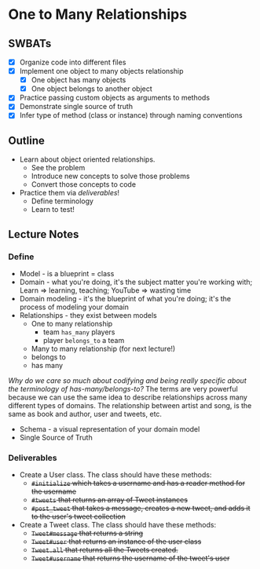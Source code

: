 # One to Many Relationships

## SWBATs

* [x] Organize code into different files
* [x] Implement one object to many objects relationship
  * [x] One object has many objects
  * [x] One object belongs to another object
* [x] Practice passing custom objects as arguments to methods
* [x] Demonstrate single source of truth
* [x] Infer type of method (class or instance) through naming conventions

## Outline

* Learn about object oriented relationships.
  * See the problem
  * Introduce new concepts to solve those problems
  * Convert those concepts to code  
* Practice them via _deliverables_!
  * Define terminology
  * Learn to test!

## Lecture Notes

### Define

* Model - is a blueprint = class
* Domain - what you're doing, it's the subject matter you're working with; Learn => learning, teaching; YouTube => wasting time
* Domain modeling - it's the blueprint of what you're doing;
                    it's the process of modeling your domain
* Relationships - they exist between models
  * One to many relationship
    * team `has_many` players
    * player `belongs_to` a team
  * Many to many relationship (for next lecture!)
  * belongs to
  * has many

_Why do we care so much about codifying and being really specific about the terminology of has-many/belongs-to?_ The terms are very powerful because we can use the same idea to describe relationships across many different types of domains. The relationship between artist and song, is the same as book and author, user and tweets, etc.

* Schema - a visual representation of your domain model
* Single Source of Truth

### Deliverables

* Create a User class. The class should have these methods:
  * ~~`#initialize` which takes a username and has a reader method for the username~~
  * ~~`#tweets` that returns an array of Tweet instances~~
  * ~~`#post_tweet` that takes a message, creates a new tweet, and adds it to the user's tweet collection~~
* Create a Tweet class. The class should have these methods:
  * ~~`Tweet#message` that returns a string~~
  * ~~`Tweet#user` that returns an instance of the user class~~
  * ~~`Tweet.all` that returns all the Tweets created.~~
  * ~~`Tweet#username` that returns the username of the tweet's user~~
